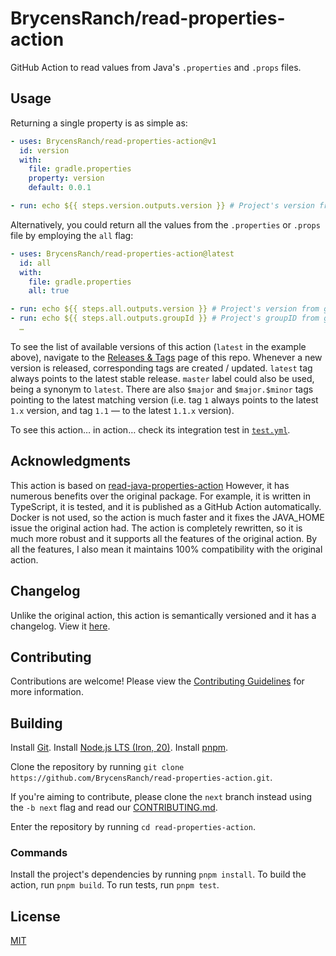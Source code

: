 # BrycensRanch/read-properties-action

GitHub Action to read values from Java's `.properties` and `.props` files.

## Usage

Returning a single property is as simple as:

```yaml
- uses: BrycensRanch/read-properties-action@v1
  id: version
  with:
    file: gradle.properties
    property: version
    default: 0.0.1

- run: echo ${{ steps.version.outputs.version }} # Project's version from gradle.properties or 0.0.1 if it is not defined there
```

Alternatively, you could return all the values from the `.properties` or `.props` file by employing the `all` flag:

```yaml
- uses: BrycensRanch/read-properties-action@latest
  id: all
  with:
    file: gradle.properties
    all: true

- run: echo ${{ steps.all.outputs.version }} # Project's version from gradle.properties
- run: echo ${{ steps.all.outputs.groupId }} # Project's groupID from gradle.properties
  …
```

To see the list of available versions of this action (`latest` in the example above), navigate to the [Releases & Tags](https://github.com/BrycensRanch/read-properties-action/tags) page of this repo.
Whenever a new version is released, corresponding tags are created / updated.
`latest` tag always points to the latest stable release.
`master` label could also be used, being a synonym to `latest`.
There are also `$major` and `$major.$minor` tags pointing to the latest matching version (i.e. tag `1` always points to the latest `1.x` version, and tag `1.1` — to the latest `1.1.x` version).

To see this action… in action… check its integration test in [`test.yml`](.github/workflows/test.yml).

## Acknowledgments

This action is based on [read-java-properties-action](https://github.com/madhead/read-java-properties/)
However, it has numerous benefits over the original package. For example, it is written in TypeScript, it is tested, and it is published as a GitHub Action automatically.
Docker is not used, so the action is much faster and it fixes the JAVA_HOME issue the original action had.
The action is completely rewritten, so it is much more robust and it supports all the features of the original action.
By all the features, I also mean it maintains 100% compatibility with the original action.

## Changelog

Unlike the original action, this action is semantically versioned and it has a changelog. View it [here](CHANGELOG.md).

## Contributing

Contributions are welcome! Please view the [Contributing Guidelines](CONTRIBUTING.md) for more information.

## Building

Install [Git](https://git-scm.com/).
Install [Node.js LTS (Iron, 20)](https://nodejs.org/en/).
Install [pnpm](https://pnpm.js.org/).

Clone the repository by running `git clone https://github.com/BrycensRanch/read-properties-action.git`.

If you're aiming to contribute, please clone the `next` branch instead using the `-b next` flag and read our [CONTRIBUTING.md](CONTRIBUTING.md).

Enter the repository by running `cd read-properties-action`.

### Commands

Install the project's dependencies by running `pnpm install`.
To build the action, run `pnpm build`.
To run tests, run `pnpm test`.

## License

[MIT](LICENSE)
